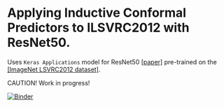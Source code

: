 # Applying Inductive Conformal Predictors to ILSVRC2012 with ResNet50.

Uses `Keras Applications` model for ResNet50 [[paper]](https://arxiv.org/abs/1512.03385) pre-trained on the [[ImageNet LSVRC2012 dataset]](http://link.springer.com/article/10.1007/s11263-015-0816-y).

CAUTION! Work in progress!

[![Binder](https://mybinder.org/badge_logo.svg)](https://mybinder.org/v2/gh/ptocca/ILSVRC2012_CP/master)

